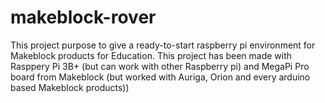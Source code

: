 # makeblock-rover
This project purpose to give a ready-to-start raspberry pi environment for Makeblock products for Education. This project has been made with Rasppery Pi 3B+ (but can work with other Raspberry pi) and MegaPi Pro board from Makeblock (but worked with Auriga, Orion and every arduino based Makeblock products))  
